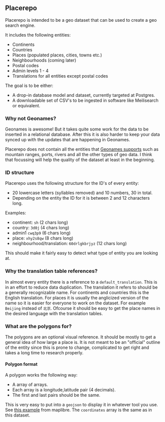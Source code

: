## Placerepo

Placerepo is intended to be a geo dataset that can be used to create a geo search engine.

It includes the following entities:
- Continents
- Countries
- Places (populated places, cities, towns etc.)
- Neighbourhoods (coming later)
- Postal codes
- Admin levels 1 - 4
- Translations for all entities except postal codes

The goal is to be either:
- A drop-in database model and dataset, currently targeted at Postgres.
- A downloadable set of CSV's to be ingested in software like Meilisearch or equivalent.

### Why not Geonames?

Geonames is awesome! But it takes quite some work for the data to be inserted in a relational database. After this it is also harder to keep your data synced up with the updates that are happening in Geonames.

Placerepo does not contain all the entities that [Geonames supports](https://www.geonames.org/export/codes.html) such as mountain ranges, ports, rivers and all the other types of geo data. I think that focussing will help the quality of the dataset at least in the beginning.

### ID structure

Placerepo uses the following structure for the ID's of every entity:
- 20 lowercase letters (syllables removed) and 10 numbers, 30 in total.
- Depending on the entity the ID for it is between 2 and 12 characters long.

Examples:
- continent: `sh` (2 chars long)
- country: `3d0j` (4 chars long)
- admin1 `cwq3p9` (6 chars long)
- place: `xhy2s8qw` (8 chars long)
- neighbourhood/translation: `60drlgkbrjyz` (12 chars long)

This should make it fairly easy to detect what type of entity you are looking at.

### Why the translation table references?

In almost every entity there is a reference to a `default_translation`. This is in an effort to reduce data duplication. The translation it refers to should be a generally recognizable name. For continents and countries this is the English translation. For places it is usually the anglicized version of the name so it is easier for everyone to work on the dataset. For example `Beijing` instead of `北京`. Ofcourse it should be easy to get the place names in the desired language with the translation tables.

### What are the polygons for?

The polygons are an optional visual reference. It should be mostly to get a general idea of how large a place is. It is not meant to be an "official" outline of the entity since this is prone to change, complicated to get right and takes a long time to research properly.

#### Polygon format

A polygon works the following way:
- A array of arrays.
- Each array is a longitude,latitude pair (4 decimals).
- The first and last pairs should be the same.

This is very easy to put into a `geojson` to display it in whatever tool you use. See [this example](https://maplibre.org/maplibre-gl-js-docs/example/geojson-polygon/) from maplibre. The `coordinates` array is the same as in this dataset.